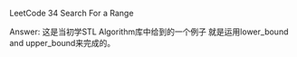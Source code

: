 LeetCode 34 Search For a Range

Answer:
    这是当初学STL Algorithm库中给到的一个例子
    就是运用lower_bound and upper_bound来完成的。
